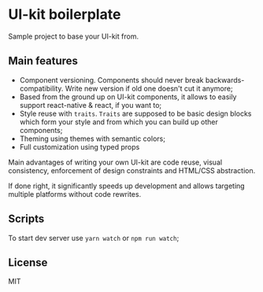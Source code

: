 # UI-kit boilerplate

Sample project to base your UI-kit from.

## Main features

- Component versioning. Components should never break backwards-compatibility. Write new version if old one doesn't cut it anymore;
- Based from the ground up on UI-kit components, it allows to easily support react-native & react, if you want to;
- Style reuse with `traits`. `Traits` are supposed to be basic design blocks which form your style and from which you can build up other components;
- Theming using themes with semantic colors; 
- Full customization using typed props

Main advantages of writing your own UI-kit are code reuse, visual consistency, enforcement of design constraints and HTML/CSS abstraction.

If done right, it significantly speeds up development and allows targeting multiple platforms without code rewrites. 

## Scripts
To start dev server use `yarn watch` or `npm run watch`;

## License

MIT